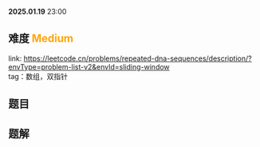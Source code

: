 **2025.01.19** 23:00
## 难度 <span style="color:orange">Medium</span>
link: https://leetcode.cn/problems/repeated-dna-sequences/description/?envType=problem-list-v2&envId=sliding-window<br>
tag：数组，双指针<br>

## 题目

## 题解

